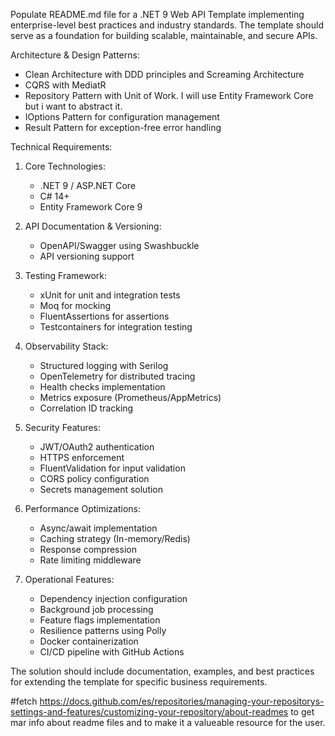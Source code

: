Populate README.md file for a .NET 9 Web API Template implementing enterprise-level best practices and industry standards. The template should serve as a foundation for building scalable, maintainable, and secure APIs.

Architecture & Design Patterns:
- Clean Architecture with DDD principles and Screaming Architecture
- CQRS with MediatR
- Repository Pattern with Unit of Work. I will use Entity Framework Core but i want to abstract it.
- IOptions Pattern for configuration management 
- Result Pattern for exception-free error handling

Technical Requirements:

1. Core Technologies:
   - .NET 9 / ASP.NET Core
   - C# 14+
   - Entity Framework Core 9

2. API Documentation & Versioning:
   - OpenAPI/Swagger using Swashbuckle
   - API versioning support

3. Testing Framework:
   - xUnit for unit and integration tests
   - Moq for mocking
   - FluentAssertions for assertions
   - Testcontainers for integration testing

4. Observability Stack:
   - Structured logging with Serilog
   - OpenTelemetry for distributed tracing
   - Health checks implementation
   - Metrics exposure (Prometheus/AppMetrics)
   - Correlation ID tracking

5. Security Features:
   - JWT/OAuth2 authentication
   - HTTPS enforcement
   - FluentValidation for input validation
   - CORS policy configuration
   - Secrets management solution

6. Performance Optimizations:
   - Async/await implementation
   - Caching strategy (In-memory/Redis)
   - Response compression
   - Rate limiting middleware

7. Operational Features:
   - Dependency injection configuration
   - Background job processing
   - Feature flags implementation
   - Resilience patterns using Polly
   - Docker containerization
   - CI/CD pipeline with GitHub Actions

The solution should include documentation, examples, and best practices for extending the template for specific business requirements.

#fetch https://docs.github.com/es/repositories/managing-your-repositorys-settings-and-features/customizing-your-repository/about-readmes to get mar info about readme files and to make it a valueable resource for the user.